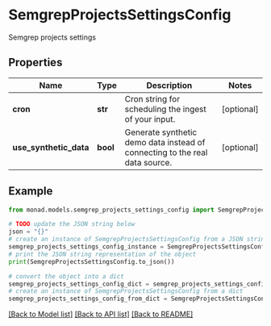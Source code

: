 # SemgrepProjectsSettingsConfig

Semgrep projects settings

## Properties

Name | Type | Description | Notes
------------ | ------------- | ------------- | -------------
**cron** | **str** | Cron string for scheduling the ingest of your input. | [optional] 
**use_synthetic_data** | **bool** | Generate synthetic demo data instead of connecting to the real data source. | [optional] 

## Example

```python
from monad.models.semgrep_projects_settings_config import SemgrepProjectsSettingsConfig

# TODO update the JSON string below
json = "{}"
# create an instance of SemgrepProjectsSettingsConfig from a JSON string
semgrep_projects_settings_config_instance = SemgrepProjectsSettingsConfig.from_json(json)
# print the JSON string representation of the object
print(SemgrepProjectsSettingsConfig.to_json())

# convert the object into a dict
semgrep_projects_settings_config_dict = semgrep_projects_settings_config_instance.to_dict()
# create an instance of SemgrepProjectsSettingsConfig from a dict
semgrep_projects_settings_config_from_dict = SemgrepProjectsSettingsConfig.from_dict(semgrep_projects_settings_config_dict)
```
[[Back to Model list]](../README.md#documentation-for-models) [[Back to API list]](../README.md#documentation-for-api-endpoints) [[Back to README]](../README.md)


